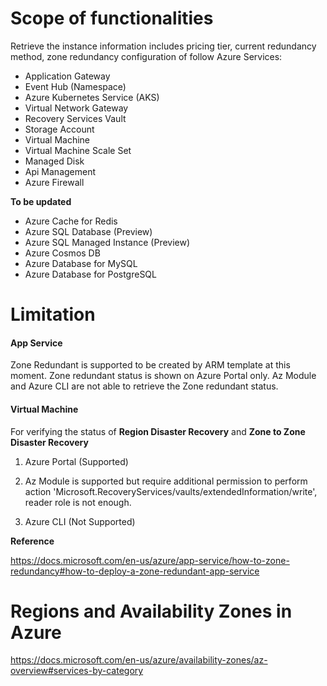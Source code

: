 # Scope of functionalities

Retrieve the instance information includes pricing tier, current redundancy method, zone redundancy configuration of follow Azure Services:

- Application Gateway
- Event Hub (Namespace)
- Azure Kubernetes Service (AKS)
- Virtual Network Gateway
- Recovery Services Vault
- Storage Account
- Virtual Machine
- Virtual Machine Scale Set
- Managed Disk
- Api Management
- Azure Firewall

**To be updated**
- Azure Cache for Redis
- Azure SQL Database (Preview)
- Azure SQL Managed Instance (Preview)
- Azure Cosmos DB
- Azure Database for MySQL
- Azure Database for PostgreSQL

# Limitation

#### App Service

Zone Redundant is supported to be created by ARM template at this moment. Zone redundant status is shown on Azure Portal only. Az Module and Azure CLI are not able to retrieve the Zone redundant status.

#### Virtual Machine

For verifying the status of **Region Disaster Recovery** and **Zone to Zone Disaster Recovery**

1. Azure Portal (Supported)

1. Az Module is supported but require additional permission to perform action 'Microsoft.RecoveryServices/vaults/extendedInformation/write', reader role is not enough. 

1. Azure CLI (Not Supported)

**Reference**

https://docs.microsoft.com/en-us/azure/app-service/how-to-zone-redundancy#how-to-deploy-a-zone-redundant-app-service

# Regions and Availability Zones in Azure

https://docs.microsoft.com/en-us/azure/availability-zones/az-overview#services-by-category
